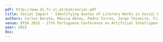 ```yaml
---
pdf: http://www.di.fc.ul.pt/pim/social.pdf
title: Social Impact - Identifying Quotes of Literary Works in Social Networks
authors: Carlos Barata, Mónica Abreu, Pedro Torres, Jorge Teixeira, Tiago Guerreiro, Francisco Couto
venue: EPIA 2015 - 17th Portuguese Conference on Artificial Intelligence, Coimbra, Portugal, September, 2015
year: 2015
doi: 
---
```

